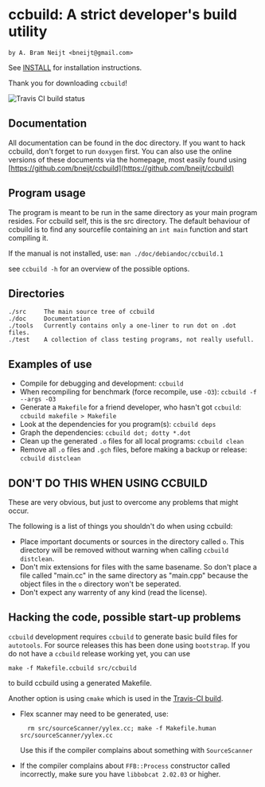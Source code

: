 ccbuild: A strict developer's build utility
===========================================

    by A. Bram Neijt <bneijt@gmail.com>

See [INSTALL](INSTALL) for installation instructions.

Thank you for downloading `ccbuild`!

![Travis CI build status](https://api.travis-ci.org/bneijt/ccbuild.svg)


Documentation
-------------
All documentation can be found in the doc directory. If you want to hack ccbuild, don't forget to run `doxygen` first.
You can also use the online versions of these documents via the homepage, most easily found using [https://github.com/bneijt/ccbuild](https://github.com/bneijt/ccbuild)


Program usage
-------------
The program is meant to be run in the same directory as your main program resides.
For ccbuild self, this is the src directory.
The default behaviour of ccbuild is to find any sourcefile containing an `int main` function and start compiling it.

If the manual is not installed, use: `man ./doc/debiandoc/ccbuild.1`

see `ccbuild -h` for an overview of the possible options.


Directories
-----------

    ./src     The main source tree of ccbuild
    ./doc     Documentation
    ./tools   Currently contains only a one-liner to run dot on .dot files.
    ./test    A collection of class testing programs, not really usefull.

Examples of use
---------------
* Compile for debugging and development: `ccbuild`
* When recompiling for benchmark (force recompile, use `-O3`):
       `ccbuild -f --args -O3`
* Generate a `Makefile` for a friend developer, who hasn't got `ccbuild`: `ccbuild makefile > Makefile`
* Look at the dependencies for you program(s): `ccbuild deps`
* Graph the dependencies: `ccbuild dot; dotty *.dot`
* Clean up the generated `.o` files for all local programs: `ccbuild clean`
* Remove all `.o` files and `.gch` files, before making a backup or release: `ccbuild distclean`

DON'T DO THIS WHEN USING CCBUILD
--------------------------------
These are very obvious, but just to overcome any problems that might occur.

The following is a list of things you shouldn't do when using ccbuild:

* Place important documents or sources in the directory called `o`.
  This directory will be removed without warning when calling `ccbuild distclean`.
* Don't mix extensions for files with the same basename. So don't place
  a file called "main.cc" in the same directory as "main.cpp" because the
  object files in the `o` directory won't be seperated.
* Don't expect any warrenty of any kind (read the license).

Hacking the code, possible start-up problems
--------------------------------------------

`ccbuild` development requires `ccbuild` to generate basic
build files for `autotools`. For source releases this has
been done using `bootstrap`. If you do not have a `ccbuild`
release working yet, you can use

    make -f Makefile.ccbuild src/ccbuild

to build ccbuild using a generated Makefile.

Another option is using `cmake` which is used in the [Travis-CI build](https://travis-ci.org/bneijt/ccbuild).

* Flex scanner may need to be generated, use:

        rm src/sourceScanner/yylex.cc; make -f Makefile.human src/sourceScanner/yylex.cc

  Use this if the compiler complains about something with `SourceScanner`
* If the compiler complains about `FFB::Process` constructor called incorrectly,
  make sure you have `libbobcat 2.02.03` or higher.
